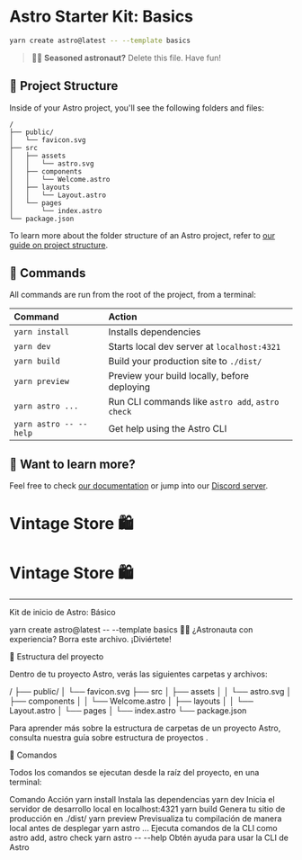 # Astro Starter Kit: Basics

```sh
yarn create astro@latest -- --template basics
```

> 🧑‍🚀 **Seasoned astronaut?** Delete this file. Have fun!

## 🚀 Project Structure

Inside of your Astro project, you'll see the following folders and files:

```text
/
├── public/
│   └── favicon.svg
├── src
│   ├── assets
│   │   └── astro.svg
│   ├── components
│   │   └── Welcome.astro
│   ├── layouts
│   │   └── Layout.astro
│   └── pages
│       └── index.astro
└── package.json
```

To learn more about the folder structure of an Astro project, refer to [our guide on project structure](https://docs.astro.build/en/basics/project-structure/).

## 🧞 Commands

All commands are run from the root of the project, from a terminal:

| Command                   | Action                                           |
| :------------------------ | :----------------------------------------------- |
| `yarn install`             | Installs dependencies                            |
| `yarn dev`             | Starts local dev server at `localhost:4321`      |
| `yarn build`           | Build your production site to `./dist/`          |
| `yarn preview`         | Preview your build locally, before deploying     |
| `yarn astro ...`       | Run CLI commands like `astro add`, `astro check` |
| `yarn astro -- --help` | Get help using the Astro CLI                     |

## 👀 Want to learn more?

Feel free to check [our documentation](https://docs.astro.build) or jump into our [Discord server](https://astro.build/chat).
# Vintage Store 🛍️
# Vintage Store 🛍️
----------------------------------------------------------------------------------------------------------------------------------------------------------------------------------------------------------------

Kit de inicio de Astro: Básico

yarn create astro@latest -- --template basics
🧑‍🚀 ¿Astronauta con experiencia? Borra este archivo. ¡Diviértete!

🚀 Estructura del proyecto

Dentro de tu proyecto Astro, verás las siguientes carpetas y archivos:

/
├── public/
│   └── favicon.svg
├── src
│   ├── assets
│   │   └── astro.svg
│   ├── components
│   │   └── Welcome.astro
│   ├── layouts
│   │   └── Layout.astro
│   └── pages
│       └── index.astro
└── package.json

Para aprender más sobre la estructura de carpetas de un proyecto Astro, consulta nuestra guía sobre estructura de proyectos
.

🧞 Comandos

Todos los comandos se ejecutan desde la raíz del proyecto, en una terminal:

Comando	Acción
yarn install	Instala las dependencias
yarn dev	Inicia el servidor de desarrollo local en localhost:4321
yarn build	Genera tu sitio de producción en ./dist/
yarn preview	Previsualiza tu compilación de manera local antes de desplegar
yarn astro ...	Ejecuta comandos de la CLI como astro add, astro check
yarn astro -- --help	Obtén ayuda para usar la CLI de Astro




















